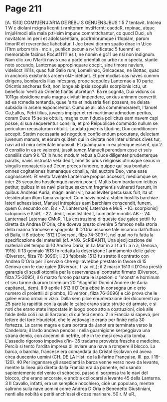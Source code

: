 # Page 211

[A. 1513] COM1\1EN'J'AR1A DE REBU S GENUENSJBUS 1 5 7 tentavit. Intcrea 1 W c diolani m:igna liccnti:t nrnltomrn inv;iHcrnt; cacdcR, rnpinac, atquc lrnjuHmodi alia mala p:tHsim impune committchantur, co quocl Duci, uh novitatcm im perii et adolcscentiam, pcc1rninrumque i 11opiam, parum timoriR et rcvcrcntiac liahcbatur. I Joc brevi dicrnm spatio dnac in \Łico i11trn urbcm trin · mc s , puhlicn pecunia n<'dificatac 5 fuenmt' et memorabile facinus Rccut11111 es t, ne nomin e gc11 ue nsi non indignum. Nam clic xvu lVIartii navis una a parte orientali cx urbe r.o n specta, stante noto sccundo, Lantcrnae appropinquare cocpit, sine timore navium, videlicct illi11s, quac fuit Gallo rum, Lomellinac, Gnlcaceac, ne Bottac, quac in anchoris existcntcs arcem olJHidehant. Et per mcdias cas naves cunmm dirigens, bombardis illas infcstans, propc scopulos Lantcrnae a 10 parte Oricntis anchoras fìxit, non longe ab ipsis scopulis scorpionis ictu, ut beneficio 'venti ab Oriente flantis utcretur:?. Ea re cognita, Dux vidcns cx 1011ga obsidione mala magna civitati impendere, anxius animnm convcrtit ad ea rcmedia tentanda, quae 'arte et industria fieri possent, ne delata subsidia in arcem exponcrentur. Cumque alii alia commemorarent, l\'Ianuel Ca,Łallus, Petri tìlius, juvenis impiger et rei maritimae admodum peritus, coram Duce 15 se se obtulit, magna cum fiducia pollicitus eam navem capi posse, si sua sequerentur consilia, et pro Reipublicae commodo nullum se periculum recusaturum obtulit. Laudata juve nis titudine, Dux conditioncm accepit. Statim necessaria ad negotium conficiendum procurans, delectam juvenum manum, et eorum quidem qui in civitate non inter ultimos cives tur, navi ad id mira celeritate imposuit. Et quamquam in ea plerique essent, qui 2 0 consilio in ea re valerent, jussit tamcn Manueli parendum esse et suis consiliis dum 9 Ł 'Et in hunc modum rebus a Duce diligenter prudenterque paratis, navis instructa vela dedit, monitis prius religiosis utriusque sexus in singulis monasteriis ad Deum preces fundere, quippe qui sua bonitate omnes cogitationes humanaque consilia, nisi auctore Deo, vana esse cognosceret. Et vento favente Lanternae propius accessit, mediumque se inter 25 scopulos hostilemque navem posuit. Multis bom bardarum ictibus petitur, quibus in ea navi plerique saxorum fragmentis vulnerati fuerunt, in quibus Andreas Auria, magni animi vir, haud leviter percussus fuit, ita ut desideratum illum fama vulgaret. Cum navis nostra statim hostilis barchiae lateri adhaesisset, Manuel intrepidus eam barchiam conscendit, funem, quem 6. secundo om. B s - 7. Lanternae] Laternae e MuR. - IO. scorpionis] sclopionis e l\luR. - 22. dedit, monitisl dedit, cum ante monitis AB ·- 24. Lanternae] Laternae CMuR. 1 La costruzione di queste due galee sottili fu diretta da Andrea D'Oria, che doveva presto divenire 5 famoso nella storia della marina francese e spagnola. Il D'Oria assunse tale incarico dall'ufficio di Balia, il 6 ottobre 1512 (Diversor., filza 74-309+), nel qual no fu fatta la specificazione dei materiall (cf. ANG. ScRIBANTI, Una sjecijicazione dei materiali del tempo di 10 Andrea Daria, in La Mar in a I t a 1 i a n a, Genova, 1915). Il 13 gennalo 1513 fn redatta la descrizione l'armamento delle galee (Diversor., filza 76-3096); il 23 febbraio 1513 fu stretto il contratto con Andrea D'Oria per il servizio che egli avrebbe prestato in favore di 15 Genova con le due galee (Diversor., filza cit.); il 2 marzo 1513 il D'Oria prestò garanzia di scudi ottomila per la osservanza al contratto firmato (Diversor., filza 75-3095); il 6 marzo furono passate le ispezioni o "monstr e horninum et seu turme duarum triremium 20 ":\lagnificl Domini Andree de Auria capitanei,, dem). II 9 aprile I 513 il D'Oria ebbe ln consegna un c erto numero di proiettili di piombo, (Diversor., filza 76-3096) e ciò prova che le galee erano ormai in vizio. Dalla sem pllce enumerazione dei documenti ap- 25 pare la rapidità con la quale le ;;alee erano state strutte cd armate, e si noti che erano state impostate in luogo poco atto a costruzioni, cioè alle falde della coli i na di Sarzano, di cui feci cenno. 2 In Francia si sapeva, per lettere del tore Houdetot, che le vettovaglie erano per finire nella 30 fortezza. La carne magra e dura portata da Janot era terminata verso la Candelora; il lardo andava pendosi; nella guarnigione serpeggiava una strana demia, con accenni di nefrite, che in tre mesi ceva alla tomba. L'assedio rigoroso impediva d'in- 35 tradurre provviste fresche e medicine. Perciò si tentò l'ardita impresa di inviare una nave a rompere il blocco. La barca, o barchia, francese era comandata da Cristol Esclavon ed aveva circa duecento uomini (CH. DE LA Hist. de la li-farine Française, III. pp. I 19-120). 40 Per ingannare gli assedianti la barca venne verso nova da levante, mentre la linea più diretta dalla Francia era da ponente, ed usando sapientemente del vento di scirocco, passò di sorpresa tra le navi del blocco, che erano ancorate, e andò a collocarsi a levante 45 della Lanterna. 3 II Cavallo, infatti, era un semplice nocchiero, cioè un popolano, mentre salirono sulla nave uomini come Andrea D'Oria e Benedetto Giustiniani, nenti alla nobiltà e periti anch'essi di cose marinare. 50 r. M uR.,